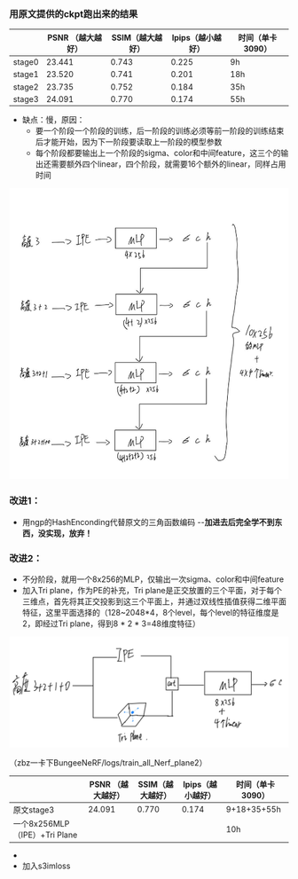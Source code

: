 ### 用原文提供的ckpt跑出来的结果

|        | PSNR （越大越好） | SSIM（越大越好） | lpips（越小越好） | 时间（单卡3090） |
| ------ | ----------------- | ---------------- | ----------------- | ---------------- |
| stage0 | 23.441            | 0.743            | 0.225             | 9h               |
| stage1 | 23.520            | 0.741            | 0.201             | 18h              |
| stage2 | 23.735            | 0.752            | 0.184             | 35h              |
| stage3 | 24.091            | 0.770            | 0.174             | 55h              |

* 缺点：慢，原因：
  * 要一个阶段一个阶段的训练，后一阶段的训练必须等前一阶段的训练结束后才能开始，因为下一阶段要读取上一阶段的模型参数
  * 每个阶段都要输出上一个阶段的sigma、color和中间feature，这三个的输出还需要额外四个linear，四个阶段，就需要16个额外的linear，同样占用时间


![image-20231022154842814](https://github.com/gjgjgjfff/Nerf_Learn/blob/main/Nerf%E7%B3%BB%E5%88%97/imgs/citynerf/citynerf.jpg)

### 改进1：

* 用ngp的HashEnconding代替原文的三角函数编码 --**加进去后完全学不到东西，没实现，放弃！**

### 改进2：

* 不分阶段，就用一个8x256的MLP，仅输出一次sigma、color和中间feature
* 加入Tri plane，作为PE的补充，Tri plane是正交放置的三个平面，对于每个三维点，首先将其正交投影到这三个平面上，并通过双线性插值获得二维平面特征，这里平面选择的（128~2048*4，8个level，每个level的特征维度是2，即经过Tri plane，得到8 * 2 * 3=48维度特征）

![image-20231022164319043](https://github.com/gjgjgjfff/Nerf_Learn/blob/main/Nerf%E7%B3%BB%E5%88%97/imgs/citynerf/IPE+triplane.jpg)

（zbz一卡下BungeeNeRF/logs/train_all_Nerf_plane2）

|                               | PSNR （越大越好） | SSIM（越大越好） | lpips（越小越好） | 时间（单卡3090） |
| ----------------------------- | ----------------- | ---------------- | ----------------- | ---------------- |
| 原文stage3                    | 24.091            | 0.770            | 0.174             | 9+18+35+55h      |
| 一个8x256MLP（IPE）+Tri Plane |                   |                  |                   | 10h              |

* 
* 加入s3imloss
